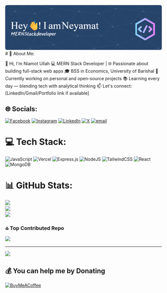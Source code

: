<img src="https://github.com/Niamot-Ullah/Niamot-Ullah/blob/main/github-header-image%20(3).png">
# 💫 About Me:

👋 Hi, I'm Niamot Ullah
💻 MERN Stack Developer | 🌐 Passionate about building full-stack web apps
🎓 BSS in Economics, University of Barishal
🔭 Currently working on personal and open-source projects
📚 Learning every day — blending tech with analytical thinking
📫 Let's connect: [LinkedIn/Gmail/Portfolio link if available]



## 🌐 Socials:
[![Facebook](https://img.shields.io/badge/Facebook-%231877F2.svg?logo=Facebook&logoColor=white)](https://facebook.com/test) [![Instagram](https://img.shields.io/badge/Instagram-%23E4405F.svg?logo=Instagram&logoColor=white)](https://instagram.com/test) [![LinkedIn](https://img.shields.io/badge/LinkedIn-%230077B5.svg?logo=linkedin&logoColor=white)](https://linkedin.com/in/test) [![X](https://img.shields.io/badge/X-black.svg?logo=X&logoColor=white)](https://x.com/test) [![email](https://img.shields.io/badge/Email-D14836?logo=gmail&logoColor=white)](mailto:niamotullah009@gmail.com) 

# 💻 Tech Stack:
![JavaScript](https://img.shields.io/badge/javascript-%23323330.svg?style=for-the-badge&logo=javascript&logoColor=%23F7DF1E) ![Vercel](https://img.shields.io/badge/vercel-%23000000.svg?style=for-the-badge&logo=vercel&logoColor=white) ![Express.js](https://img.shields.io/badge/express.js-%23404d59.svg?style=for-the-badge&logo=express&logoColor=%2361DAFB) ![NodeJS](https://img.shields.io/badge/node.js-6DA55F?style=for-the-badge&logo=node.js&logoColor=white) ![TailwindCSS](https://img.shields.io/badge/tailwindcss-%2338B2AC.svg?style=for-the-badge&logo=tailwind-css&logoColor=white) ![React](https://img.shields.io/badge/react-%2320232a.svg?style=for-the-badge&logo=react&logoColor=%2361DAFB) ![MongoDB](https://img.shields.io/badge/MongoDB-%234ea94b.svg?style=for-the-badge&logo=mongodb&logoColor=white)
# 📊 GitHub Stats:
![](https://github-readme-stats.vercel.app/api?username=Niamot-Ullah&theme=dark&hide_border=false&include_all_commits=true&count_private=false)<br/>
![](https://nirzak-streak-stats.vercel.app/?user=Niamot-Ullah&theme=dark&hide_border=false)<br/>
![](https://github-readme-stats.vercel.app/api/top-langs/?username=Niamot-Ullah&theme=dark&hide_border=false&include_all_commits=true&count_private=false&layout=compact)

### 🔝 Top Contributed Repo
![](https://github-contributor-stats.vercel.app/api?username=Niamot-Ullah&limit=5&theme=dark&combine_all_yearly_contributions=true)

---
[![](https://visitcount.itsvg.in/api?id=Niamot-Ullah&icon=0&color=0)](https://visitcount.itsvg.in)

  ## 💰 You can help me by Donating
  [![BuyMeACoffee](https://img.shields.io/badge/Buy%20Me%20a%20Coffee-ffdd00?style=for-the-badge&logo=buy-me-a-coffee&logoColor=black)](https://buymeacoffee.com/test) 

  
<!-- Proudly created with GPRM ( https://gprm.itsvg.in ) -->
